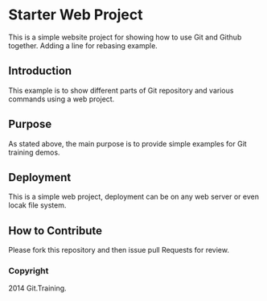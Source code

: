 # Starter Web Project

This is a simple website project for showing how to use Git and Github together. Adding a line for rebasing example.

## Introduction

This example is to show different parts of Git repository and various commands using a web project.

## Purpose

As stated above, the main purpose is to provide simple examples for Git training demos.

## Deployment

This is a simple web project, deployment can be on any web server or even locak file system.

## How to Contribute

Please fork this repository and then issue pull Requests for review.

### Copyright

2014 Git.Training.